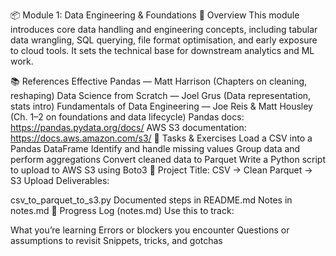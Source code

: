 📦 Module 1: Data Engineering & Foundations
🧠 Overview
This module introduces core data handling and engineering concepts, including tabular data wrangling, SQL querying, file format optimisation, and early exposure to cloud tools. It sets the technical base for downstream analytics and ML work.

📚 References
Effective Pandas — Matt Harrison (Chapters on cleaning, reshaping)
Data Science from Scratch — Joel Grus (Data representation, stats intro)
Fundamentals of Data Engineering — Joe Reis & Matt Housley (Ch. 1–2 on foundations and data lifecycle)
Pandas docs: https://pandas.pydata.org/docs/
AWS S3 documentation: https://docs.aws.amazon.com/s3/
🧪 Tasks & Exercises
 Load a CSV into a Pandas DataFrame
 Identify and handle missing values
 Group data and perform aggregations
 Convert cleaned data to Parquet
 Write a Python script to upload to AWS S3 using Boto3
📄 Project
Title: CSV → Clean Parquet → S3 Upload Deliverables:

csv_to_parquet_to_s3.py
Documented steps in README.md
Notes in notes.md
📝 Progress Log (notes.md)
Use this to track:

What you’re learning
Errors or blockers you encounter
Questions or assumptions to revisit
Snippets, tricks, and gotchas
